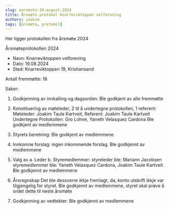 ```yaml
---
slug: aarsmote-19-august-2024
title: Årsmøte protokol Knarreviktoppen velforening
authors: joakim
tags: [årsmøte, protokol]
---
```



Her ligger protokollen fra årsmøte 2024

<!--truncate-->
Årsmøteprotokollen 2024

- Navn: Knarreviktoppen velforening 
- Dato: 19.08.2024
- Sted: Knarreviktoppen 19, Kristiansand

Antall fremmøtte: 18

Saker:
1. Godkjenning av innkalling og dagsorden:
Ble godkjent av alle fremmøtte

2. Konstituering av møteleder, 2 til å undertegne protokollen, 1 referent:
Møteleder: Joakim Taule Kartveit,
Referent: Joakim Taule Kartveit
Undertegne Protokollen:
Gro Lohne,
Yaneth Velasquez Cardona 
Ble godkjent av medlemmene

3. Styrets beretning:
Ble godkjent av medlemmene.

4. Innkomne forslag:
ingen inkommende forslag.
Ble godkjennt av medlemmene 

5. Valg av a. Leder b. Styremedlemmer:
styreleder ble: Mariann Jacobsen
styremedlemmer ble: Yaneth Velasquez Cardona, Joakim Taule Kartveit.
Ble godkjennt av medlemmene

6. Årsregnskap
Det ble dessverre ikkje fremlagt, da, konto utskrift ikkje var tilgjengelig for styret. Ble godkjennt av medlemmene, styret skal prøve å ordet dette til neste årsmøte

7. Godkjenning av vedtekter:
Ble godkjennt av medlemmene
